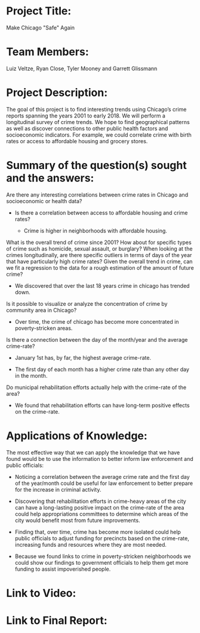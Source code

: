 # Project Title: 
Make Chicago "Safe" Again

# Team Members: 
Luiz Veltze, Ryan Close, Tyler Mooney and Garrett Glissmann

# Project Description: 
The goal of this project is to find interesting trends using Chicago’s crime reports spanning the years 2001 to early 2018. We will perform a longitudinal survey of crime trends. We hope to find geographical patterns as well as discover connections to other public health factors and socioeconomic indicators. For example, we could correlate crime with birth rates or access to affordable housing and grocery stores.

# Summary of the question(s) sought and the answers:
Are there any interesting correlations between crime rates in Chicago and socioeconomic or health data?

  - Is there a correlation between access to affordable housing and crime rates?
  
      - Crime is higher in neighborhoods with affordable housing.
    
What is the overall trend of crime since 2001? How about for specific types of crime such as homicide, sexual assault, or burglary?
When looking at the crimes longitudinally, are there specific outliers in terms of days of the year that have particularly high crime rates? Given the overall trend in crime, can we fit a regression to the data for a rough estimation of the amount of future crime?

  - We discovered that over the last 18 years crime in chicago has trended down.

Is it possible to visualize or analyze the concentration of crime by community area in Chicago?

  - Over time, the crime of chicago has become more concentrated in poverty-stricken areas.
  
Is there a connection between the day of the month/year and the average crime-rate?

  - January 1st has, by far, the highest average crime-rate.
  
  - The first day of each month has a higher crime rate than any other day in the month.
  
Do municipal rehabilitation efforts actually help with the crime-rate of the area?

  - We found that rehabilitation efforts can have long-term positive effects on the crime-rate.
  


# Applications of Knowledge:
The most effective way that we can apply the knowledge that we have found would be to use the information to better inform law enforcement and public officials: 

  - Noticing a correlation between the average crime rate and the first day of the year/month could be useful for law enforcement to better prepare for the increase in criminal activity. 
  
  - Discovering that rehabilitation efforts in crime-heavy areas of the city can have a long-lasting positive impact on the crime-rate of the area could help appropriations committees to determine which areas of the city would benefit most from future improvements.
     
  - Finding that, over time, crime has become more isolated could help public officials to adjust funding for precincts based on the crime-rate, increasing funds and resources where they are most needed.
  
  - Because we found links to crime in poverty-stricken neighborhoods we could show our findings to government officials to help them get more funding to assist impoverished people.

# Link to Video:

# Link to Final Report:


